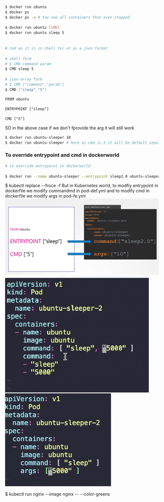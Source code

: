 ```bash

$ docker run ubuntu
$ docker ps
$ docker ps -a # too see all containers that even stopped

$ docker run ubuntu [CMD]
$ docker run ubuntu sleep 5


# cmd as it is in shell for or as a json format

# shell form
# $ CMD command param
$ CMD sleep 5

# json-array form
# $ CMD ["command","param"]
$ CMD ["sleep","5"]

```
```
FROM ubuntu

ENTRYPOINT ["sleep"]

CMD ["5"]
```
SO in the above case if we don't fprovide the arg it will still work
```bash
$ docker run ubuntu-sleeper 10
$ docker run ubuntu-sleeper # here as cmd is 5 it will be default input as no input provide
```

### To override entrypoint and cmd in dockerworld

```bash
# to override entrypoint in dockerworld

$ docker run --name ubuntu-sleeper --entrypoint sleep2.0 ubuntu-sleeper 10

```

$ kubectl replace --froce -f <temp-file>
But in Kubernetes world, to modfiy entrypoint in dockerfile we modify commandmd in pod-def.yml and to modify cmd in dockerfile we modify args in pod-fe.yml
![alt text](Image/image.png)
![alt text](Image/image-1.png)
![alt text](Image/image-2.png)

$ kubectl run nginx --image nginx -- --color-greens